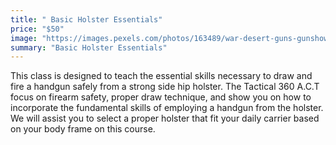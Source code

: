 ```yaml
---
title: " Basic Holster Essentials"
price: "$50"
image: "https://images.pexels.com/photos/163489/war-desert-guns-gunshow-163489.jpeg?auto=compress&cs=tinysrgb&dpr=2&h=750&w=1260"
summary: "Basic Holster Essentials"
---
```

This class is designed to teach the essential skills necessary to draw and fire a handgun safely from a strong side hip holster.  The Tactical 360 A.C.T focus on firearm safety, proper draw technique, and show you on how to incorporate the fundamental skills of employing a handgun from the holster. We will assist you to select a proper holster that fit your daily carrier based on your body frame on this course.
<!--stackedit_data:
eyJoaXN0b3J5IjpbLTEzMDg1NjA5MDcsMTI0NjgxNTYzMF19
-->